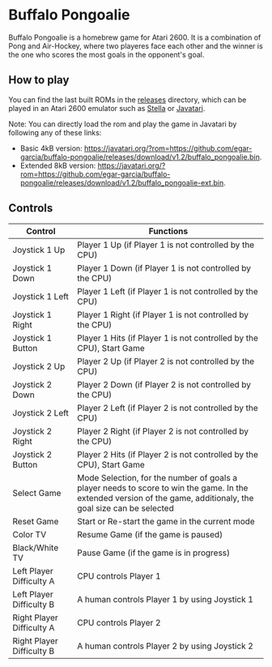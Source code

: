# Buffalo Pongoalie

Buffalo Pongoalie is a homebrew game for Atari 2600.
It is a combination of Pong and Air-Hockey, where two playeres face each other
and the winner is the one who scores the most goals in the opponent's goal.

## How to play

You can find the last built ROMs in the [releases](https://github.com/egar-garcia/buffalo-pongoalie/releases/latest)
directory, which can be played in an Atari 2600 emulator such as
[Stella](https://stella-emu.github.io/) or [Javatari](https://javatari.org/).

Note: You can directly load the rom and play the game in Javatari by following
any of these links:
* Basic 4kB version: https://javatari.org/?rom=https://github.com/egar-garcia/buffalo-pongoalie/releases/download/v1.2/buffalo_pongoalie.bin.
* Extended 8kB version: https://javatari.org/?rom=https://github.com/egar-garcia/buffalo-pongoalie/releases/download/v1.2/buffalo_pongoalie-ext.bin.

## Controls

| Control | Functions |
| ------- | --------- |
| Joystick 1 Up | Player 1 Up (if Player 1 is not controlled by the CPU) |
| Joystick 1 Down | Player 1 Down (if Player 1 is not controlled by the CPU) |
| Joystick 1 Left | Player 1 Left (if Player 1 is not controlled by the CPU) |
| Joystick 1 Right | Player 1 Right (if Player 1 is not controlled by the CPU) |
| Joystick 1 Button | Player 1 Hits (if Player 1 is not controlled by the CPU), Start Game |
| Joystick 2 Up | Player 2 Up (if Player 2 is not controlled by the CPU) |
| Joystick 2 Down | Player 2 Down (if Player 2 is not controlled by the CPU) |
| Joystick 2 Left | Player 2 Left (if Player 2 is not controlled by the CPU) |
| Joystick 2 Right | Player 2 Right (if Player 2 is not controlled by the CPU) |
| Joystick 2 Button | Player 2 Hits (if Player 2 is not controlled by the CPU), Start Game |
| Select Game | Mode Selection, for the number of goals a player needs to score to win the game. In the extended version of the game, additionaly, the goal size can be selected |
| Reset Game | Start or Re-start the game in the current mode |
| Color TV | Resume Game (if the game is paused) |
| Black/White TV | Pause Game  (if the game is in progress) |
| Left Player Difficulty A | CPU controls Player 1 |
| Left Player Difficulty B | A human controls Player 1 by using Joystick 1 |
| Right Player Difficulty A | CPU controls Player 2 |
| Right Player Difficulty B | A human controls Player 2 by using Joystick 2 |
